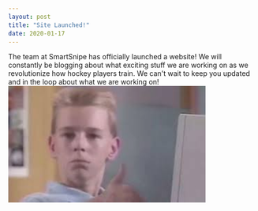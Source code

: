 ```yaml
---
layout: post
title: "Site Launched!"
date: 2020-01-17
---
```


The team at SmartSnipe has officially launched a website! We will constantly be blogging about what exciting stuff we are working on as we revolutionize how hockey players train. We can't wait to keep you updated and in the loop about what we are working on!
![Thumbs Up Kid](/Assets/thumbsupkid.png)
